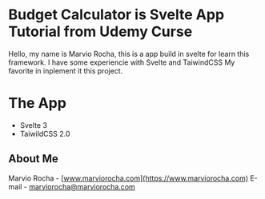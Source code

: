 # Budget Calculator is Svelte App Tutorial from Udemy Curse

Hello, my name is Marvio Rocha, this is a app build in svelte for learn this framework.
I have some experiencie with Svelte and TaiwindCSS My favorite in inplement it this project.

# The App

- Svelte 3
- TaiwildCSS 2.0

## About Me

Marvio Rocha - [www.marviorocha.com](https://www.marviorocha.com)
E-mail - [marviorocha@marviorocha.com](https://mailto:marviorocha@marviorocha.com)